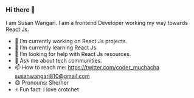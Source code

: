 ### Hi there 👋
I am Susan Wangari. I am a frontend Developer working my way towards React Js.


- 🔭 I’m currently working on React Js projects.
- 🌱 I’m currently learning React Js.
- 🤔 I’m looking for help with React Js resources.
- 💬 Ask me about tech communities.
- 📫 How to reach me: https://twitter.com/coder_muchacha susanwangari810@gmail.com
- 😄 Pronouns: She/her
- ⚡ Fun fact: I love crotchet 

